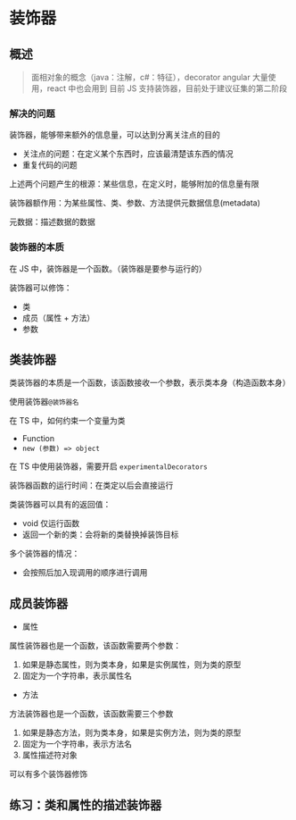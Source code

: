 # 装饰器

## 概述

> 面相对象的概念（java：注解，c#：特征），decorator
> angular 大量使用，react 中也会用到
> 目前 JS 支持装饰器，目前处于建议征集的第二阶段

### 解决的问题

装饰器，能够带来额外的信息量，可以达到分离关注点的目的

- 关注点的问题：在定义某个东西时，应该最清楚该东西的情况
- 重复代码的问题

上述两个问题产生的根源：某些信息，在定义时，能够附加的信息量有限

装饰器额作用：为某些属性、类、参数、方法提供元数据信息(metadata)

元数据：描述数据的数据

### 装饰器的本质

在 JS 中，装饰器是一个函数。（装饰器是要参与运行的）

装饰器可以修饰：
- 类
- 成员（属性 + 方法）
- 参数

## 类装饰器

类装饰器的本质是一个函数，该函数接收一个参数，表示类本身（构造函数本身）

使用装饰器```@装饰器名```

在 TS 中，如何约束一个变量为类

- Function 
- ```new (参数) => object```

在 TS 中使用装饰器，需要开启 ```experimentalDecorators```

装饰器函数的运行时间：在类定以后会直接运行

类装饰器可以具有的返回值：

- void 仅运行函数
- 返回一个新的类：会将新的类替换掉装饰目标

多个装饰器的情况：
- 会按照后加入现调用的顺序进行调用

## 成员装饰器
- 属性

属性装饰器也是一个函数，该函数需要两个参数：
1. 如果是静态属性，则为类本身，如果是实例属性，则为类的原型
2. 固定为一个字符串，表示属性名

- 方法

方法装饰器也是一个函数，该函数需要三个参数
1. 如果是静态方法，则为类本身，如果是实例方法，则为类的原型
2. 固定为一个字符串，表示方法名
3. 属性描述符对象

可以有多个装饰器修饰

## 练习：类和属性的描述装饰器